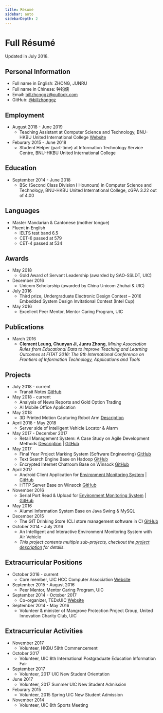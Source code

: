 ```yaml
---
title: Résumé
sidebar: auto
sidebarDepth: 2
---
```


# Full Résumé

Updated in July 2018.

## Personal Information

* Full name in English: ZHONG, JUNRU
* Full name in Chinese: 钟钧儒
* Email: [billzhonggz@outlook.com](mailto:billzhonggz@outlook.com)
* GitHub: [@billzhonggz](https://github.com/billzhonggz)

## Employment

* August 2018 - June 2019
  * Teaching Assistant at Computer Science and Technology, BNU-HKBU United International College [Website](https://uic.edu.hk)
* Feburary 2015 - June 2018
  * Student Helper (part-time) at Information Technology Service Centre, BNU-HKBU United International College

## Education

* September 2014 - June 2018
  * BSc (Second Class Division I Hounours) in Computer Science and Technology, BNU-HKBU United International College, cGPA 3.22 out of 4.00

## Languages

* Master Mandarian & Cantonese (mother tongue)
* Fluent in English
  * IELTS test band 6.5
  * CET-6 passed at 579
  * CET-4 passed at 534

## Awards

* May 2018
  * Gold Award of Servant Leadership (awarded by SAO-SSLDT, UIC)
* December 2016
  * Unicom Scholarship (awarded by China Unicom Zhuhai & UIC)
* July 2016
  * Third prize, Undergraduate Electronic Design Contest – 2016 Embedded System Design Invitational Contest (Intel Cup)
* May 2016
  * Excellent Peer Mentor, Mentor Caring Program, UIC

## Publications

* March 2016
  * **Clement Leung, Chunyan Ji, Junru Zhong**, *Mining Association Rules from Educational Data to Improve Teaching and Learning Outcomes* at *FITAT 2016: The 9th International Conference on Frontiers of Information Technology, Applications and Tools*

## Projects

* July 2018 - current
  * Transit Notes [GitHub](https://github.com/billzhonggz/TransitNotes)
* May 2018 - current
  * Analysis of News Reports and Gold Option Trading
  * AI Mobile Office Application
* May 2018
  * 3D Printed Motion Capturing Robot Arm [Description](/projects/robot-arm.html)
* April 2018 - May 2018
  * Server side of Intelligent Vehicle Locator & Alarm
* May 2017 - December 2017
  * Retail Management System: A Case Study on Agile Development Methods [Description](/projects/se-system.html) | [GitHub](https://github.com/billzhonggz/SE-Retail-Management-System)
* May 2017
  * Final Year Project Marking System (Software Engineering) [GitHub](https://github.com/billzhonggz/FYPMarkSystem)
  * Text Search Engine Base on Hadoop [GitHub](https://github.com/billzhonggz/MapReduceSearch)
  * Encrypted Internet Chatroom Base on Winsock [GitHub](https://github.com/billzhonggz/EncryptedChat)
* April 2017
  * Android Client Application for [Environment Monitoring System](/projects/env-system.html#improvement-android-mobile-app) | [GitHub](https://github.com/billzhonggz/EnvAircraftClient)
  * HTTP Server Base on Winsock [GitHub](https://github.com/billzhonggz/WebServer)
* November 2016
  * Serial Port Read & Upload for [Environment Monitoring System](/projects/env-system.html#improvement-data-uploading) | [GitHub](https://github.com/billzhonggz/SerialPortReadWinForm)
* May 2016
  * Alumni Information System Base on Java Swing & MySQL
* December 2015
  * The GIT Drinking Store (CLI store management software in C) [GitHub](https://github.com/JiayuYANG/SPGroupProject2.0)
* October 2014 - July 2016
  * An Intelligent and Interactive Environment Monitoring System with Air Vehicle
  * *This project contents multiple sub-projects, checkout the [project description](/projects/env-system.html) for details.*

## Extracurricular Positions

* October 2016 - current
  * Core member, UIC HCC Computer Association [Website](https://uichcc.com)
* September 2015 - August 2016
  * Peer Mentor, Mentor Caring Program, UIC
* September 2014 - October 2017
  * Co-organizer, TEDxUIC [Website](http://tedxuic.com)
* September 2014 - May 2016
  * Volunteer & minister of Mangrove Protection Project Group, United Innovation Charity Club, UIC

## Extracurricular Activities

* November 2017
  * Volunteer, HKBU 58th Commencement
* October 2017
  * Volunteer, UIC 8th International Postgraduate Education Information Fair
* September 2017
  * Volunteer, 2017 UIC New Student Orientation
* June 2017
  * Volunteer, 2017 Summer UIC New Student Admission
* Feburary 2015
  * Volunteer, 2015 Spring UIC New Student Admission
* November 2014
  * Volunteer, UIC 8th Sports Meeting